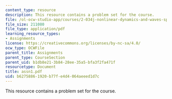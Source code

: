 ```yaml
---
content_type: resource
description: This resource contains a problem set for the course.
file: /ol-ocw-studio-app/courses/2-034j-nonlinear-dynamics-and-waves-spring-2007/b62758861920b77fe4d4064aeeed1d7c_assn1.pdf
file_size: 211080
file_type: application/pdf
learning_resource_types:
- Assignments
license: https://creativecommons.org/licenses/by-nc-sa/4.0/
ocw_type: OCWFile
parent_title: Assignments
parent_type: CourseSection
parent_uid: b1db8e21-3b84-28ee-35a5-bfa3f2fa471f
resourcetype: Document
title: assn1.pdf
uid: b6275886-1920-b77f-e4d4-064aeeed1d7c
---
```

This resource contains a problem set for the course.